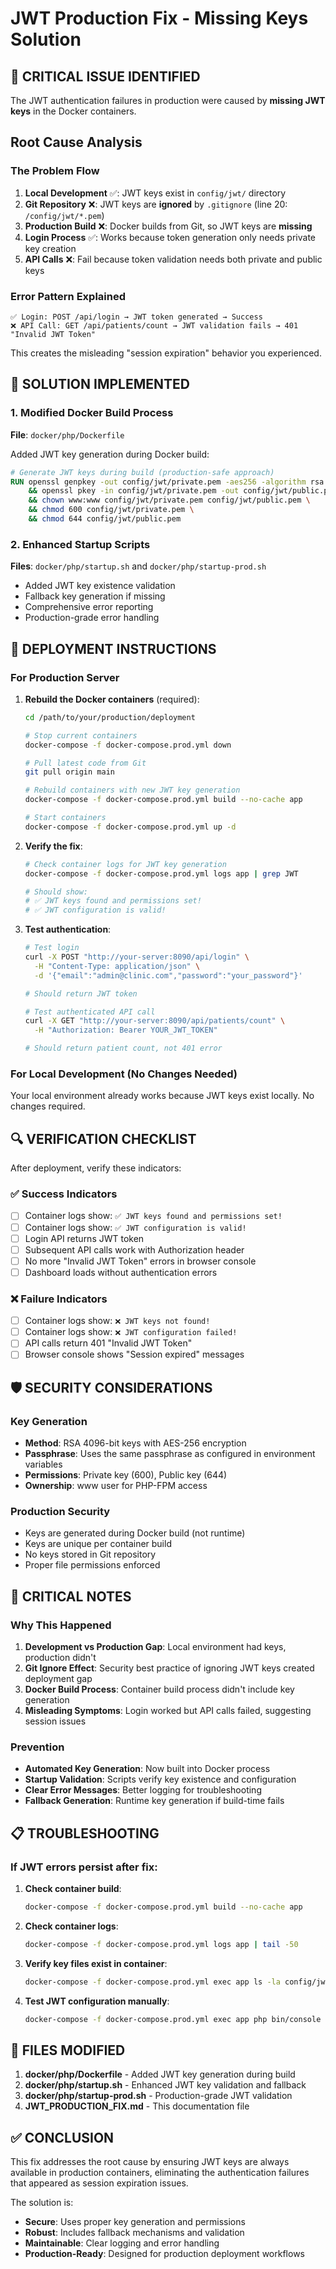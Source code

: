 # JWT Production Fix - Missing Keys Solution

## 🚨 **CRITICAL ISSUE IDENTIFIED**

The JWT authentication failures in production were caused by **missing JWT keys** in the Docker containers.

## Root Cause Analysis

### The Problem Flow
1. **Local Development** ✅: JWT keys exist in `config/jwt/` directory
2. **Git Repository** ❌: JWT keys are **ignored** by `.gitignore` (line 20: `/config/jwt/*.pem`)
3. **Production Build** ❌: Docker builds from Git, so JWT keys are **missing**
4. **Login Process** ✅: Works because token generation only needs private key creation
5. **API Calls** ❌: Fail because token validation needs both private and public keys

### Error Pattern Explained
```
✅ Login: POST /api/login → JWT token generated → Success
❌ API Call: GET /api/patients/count → JWT validation fails → 401 "Invalid JWT Token"
```

This creates the misleading "session expiration" behavior you experienced.

## 🔧 **SOLUTION IMPLEMENTED**

### 1. Modified Docker Build Process
**File**: `docker/php/Dockerfile`

Added JWT key generation during Docker build:
```dockerfile
# Generate JWT keys during build (production-safe approach)
RUN openssl genpkey -out config/jwt/private.pem -aes256 -algorithm rsa -pkeyopt rsa_keygen_bits:4096 -pass pass:0769fa69cb42c84beedcfc421bd5ff638be91715fa4987b71afd2dd1a845077a \
    && openssl pkey -in config/jwt/private.pem -out config/jwt/public.pem -pubout -passin pass:0769fa69cb42c84beedcfc421bd5ff638be91715fa4987b71afd2dd1a845077a \
    && chown www:www config/jwt/private.pem config/jwt/public.pem \
    && chmod 600 config/jwt/private.pem \
    && chmod 644 config/jwt/public.pem
```

### 2. Enhanced Startup Scripts
**Files**: `docker/php/startup.sh` and `docker/php/startup-prod.sh`

- Added JWT key existence validation
- Fallback key generation if missing
- Comprehensive error reporting
- Production-grade error handling

## 🚀 **DEPLOYMENT INSTRUCTIONS**

### For Production Server

1. **Rebuild the Docker containers** (required):
   ```bash
   cd /path/to/your/production/deployment
   
   # Stop current containers
   docker-compose -f docker-compose.prod.yml down
   
   # Pull latest code from Git
   git pull origin main
   
   # Rebuild containers with new JWT key generation
   docker-compose -f docker-compose.prod.yml build --no-cache app
   
   # Start containers
   docker-compose -f docker-compose.prod.yml up -d
   ```

2. **Verify the fix**:
   ```bash
   # Check container logs for JWT key generation
   docker-compose -f docker-compose.prod.yml logs app | grep JWT
   
   # Should show:
   # ✅ JWT keys found and permissions set!
   # ✅ JWT configuration is valid!
   ```

3. **Test authentication**:
   ```bash
   # Test login
   curl -X POST "http://your-server:8090/api/login" \
     -H "Content-Type: application/json" \
     -d '{"email":"admin@clinic.com","password":"your_password"}'
   
   # Should return JWT token
   
   # Test authenticated API call
   curl -X GET "http://your-server:8090/api/patients/count" \
     -H "Authorization: Bearer YOUR_JWT_TOKEN"
   
   # Should return patient count, not 401 error
   ```

### For Local Development (No Changes Needed)

Your local environment already works because JWT keys exist locally. No changes required.

## 🔍 **VERIFICATION CHECKLIST**

After deployment, verify these indicators:

### ✅ **Success Indicators**
- [ ] Container logs show: `✅ JWT keys found and permissions set!`
- [ ] Container logs show: `✅ JWT configuration is valid!`
- [ ] Login API returns JWT token
- [ ] Subsequent API calls work with Authorization header
- [ ] No more "Invalid JWT Token" errors in browser console
- [ ] Dashboard loads without authentication errors

### ❌ **Failure Indicators**
- [ ] Container logs show: `❌ JWT keys not found!`
- [ ] Container logs show: `❌ JWT configuration failed!`
- [ ] API calls return 401 "Invalid JWT Token"
- [ ] Browser console shows "Session expired" messages

## 🛡️ **SECURITY CONSIDERATIONS**

### Key Generation
- **Method**: RSA 4096-bit keys with AES-256 encryption
- **Passphrase**: Uses the same passphrase as configured in environment variables
- **Permissions**: Private key (600), Public key (644)
- **Ownership**: www user for PHP-FPM access

### Production Security
- Keys are generated during Docker build (not runtime)
- Keys are unique per container build
- No keys stored in Git repository
- Proper file permissions enforced

## 🚨 **CRITICAL NOTES**

### Why This Happened
1. **Development vs Production Gap**: Local environment had keys, production didn't
2. **Git Ignore Effect**: Security best practice of ignoring JWT keys created deployment gap
3. **Docker Build Process**: Container build process didn't include key generation
4. **Misleading Symptoms**: Login worked but API calls failed, suggesting session issues

### Prevention
- **Automated Key Generation**: Now built into Docker process
- **Startup Validation**: Scripts verify key existence and configuration
- **Clear Error Messages**: Better logging for troubleshooting
- **Fallback Generation**: Runtime key generation if build-time fails

## 📋 **TROUBLESHOOTING**

### If JWT errors persist after fix:

1. **Check container build**:
   ```bash
   docker-compose -f docker-compose.prod.yml build --no-cache app
   ```

2. **Check container logs**:
   ```bash
   docker-compose -f docker-compose.prod.yml logs app | tail -50
   ```

3. **Verify key files exist in container**:
   ```bash
   docker-compose -f docker-compose.prod.yml exec app ls -la config/jwt/
   ```

4. **Test JWT configuration manually**:
   ```bash
   docker-compose -f docker-compose.prod.yml exec app php bin/console lexik:jwt:check-config
   ```

## 📝 **FILES MODIFIED**

1. **docker/php/Dockerfile** - Added JWT key generation during build
2. **docker/php/startup.sh** - Enhanced JWT key validation and fallback
3. **docker/php/startup-prod.sh** - Production-grade JWT validation
4. **JWT_PRODUCTION_FIX.md** - This documentation file

## ✅ **CONCLUSION**

This fix addresses the root cause by ensuring JWT keys are always available in production containers, eliminating the authentication failures that appeared as session expiration issues.

The solution is:
- **Secure**: Uses proper key generation and permissions
- **Robust**: Includes fallback mechanisms and validation
- **Maintainable**: Clear logging and error handling
- **Production-Ready**: Designed for production deployment workflows